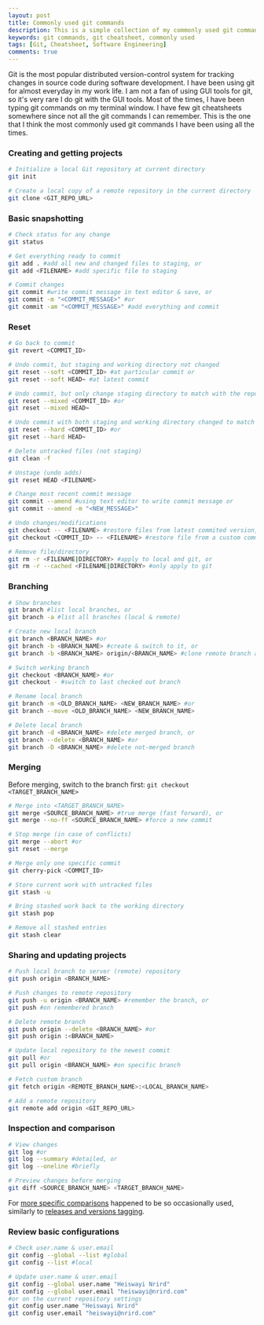 ```yaml
---
layout: post
title: Commonly used git commands
description: This is a simple collection of my commonly used git commands in my everyday's work.
keywords: git commands, git cheatsheet, commonly used
tags: [Git, Cheatsheet, Software Engineering]
comments: true
---
```


Git is the most popular distributed version-control system for tracking changes in source code during software development. I have been using git for almost everyday in my work life. I am not a fan of using GUI tools for git, so it's very rare I do git with the GUI tools. Most of the times, I have been typing git commands on my terminal window. I have few git cheatsheets somewhere since not all the git commands I can remember. This is the one that I think the most commonly used git commands I have been using all the times.

### Creating and getting projects

```bash
# Initialize a local Git repository at current directory
git init

# Create a local copy of a remote repository in the current directory
git clone <GIT_REPO_URL>
```

### Basic snapshotting

```bash
# Check status for any change
git status

# Get everything ready to commit
git add . #add all new and changed files to staging, or
git add <FILENAME> #add specific file to staging

# Commit changes
git commit #write commit message in text editor & save, or
git commit -m "<COMMIT_MESSAGE>" #or
git commit -am "<COMMIT_MESSAGE>" #add everything and commit
```

### Reset

```bash
# Go back to commit
git revert <COMMIT_ID>

# Undo commit, but staging and working directory not changed
git reset --soft <COMMIT_ID> #at particular commit or
git reset --soft HEAD~ #at latest commit

# Undo commit, but only change staging directory to match with the repo
git reset --mixed <COMMIT_ID> #or
git reset --mixed HEAD~

# Undo commit with both staging and working directory changed to match the repo
git reset --hard <COMMIT_ID> #or
git reset --hard HEAD~

# Delete untracked files (not staging)
git clean -f

# Unstage (undo adds)
git reset HEAD <FILENAME>

# Change most recent commit message
git commit --amend #using text editor to write commit message or
git commit --amend -m "<NEW_MESSAGE>"

# Undo changes/modifications
git checkout -- <FILENAME> #restore files from latest commited version, or
git checkout <COMMIT_ID> -- <FILENAME> #restore file from a custom commit

# Remove file/directory
git rm -r <FILENAME|DIRECTORY> #apply to local and git, or
git rm -r --cached <FILENAME|DIRECTORY> #only apply to git
```

### Branching

```bash
# Show branches
git branch #list local branches, or
git branch -a #list all branches (local & remote)

# Create new local branch
git branch <BRANCH_NAME> #or
git branch -b <BRANCH_NAME> #create & switch to it, or
git branch -b <BRANCH_NAME> origin/<BRANCH_NAME> #clone remote branch and switch to it

# Switch working branch
git checkout <BRANCH_NAME> #or
git checkout - #switch to last checked out branch

# Rename local branch
git branch -m <OLD_BRANCH_NAME> <NEW_BRANCH_NAME> #or
git branch --move <OLD_BRANCH_NAME> <NEW_BRANCH_NAME>

# Delete local branch
git branch -d <BRANCH_NAME> #delete merged branch, or
git branch --delete <BRANCH_NAME> #or
git branch -D <BRANCH_NAME> #delete not-merged branch
```

### Merging

Before merging, switch to the branch first: `git checkout <TARGET_BRANCH_NAME>`

```bash
# Merge into <TARGET_BRANCH_NAME>
git merge <SOURCE_BRANCH_NAME> #true merge (fast forward), or
git merge --no-ff <SOURCE_BRANCH_NAME> #force a new commit

# Stop merge (in case of conflicts)
git merge --abort #or
git reset --merge

# Merge only one specific commit
git cherry-pick <COMMIT_ID>

# Store current work with untracked files
git stash -u

# Bring stashed work back to the working directory
git stash pop

# Remove all stashed entries
git stash clear
```

### Sharing and updating projects

```bash
# Push local branch to server (remote) repository
git push origin <BRANCH_NAME>

# Push changes to remote repository
git push -u origin <BRANCH_NAME> #remember the branch, or
git push #on remembered branch

# Delete remote branch
git push origin --delete <BRANCH_NAME> #or
git push origin :<BRANCH_NAME>

# Update local repository to the newest commit
git pull #or
git pull origin <BRANCH_NAME> #on specific branch

# Fetch custom branch
git fetch origin <REMOTE_BRANCH_NAME>:<LOCAL_BRANCH_NAME>

# Add a remote repository
git remote add origin <GIT_REPO_URL>
```

### Inspection and comparison

```bash
# View changes
git log #or
git log --summary #detailed, or
git log --oneline #briefly

# Preview changes before merging
git diff <SOURCE_BRANCH_NAME> <TARGET_BRANCH_NAME>
```

For [more specific comparisons](https://gitguys.com/topics/git-diff-command-explained/) happened to be so occasionally used, similarly to [releases and versions tagging](https://gitguys.com/topics/git-object-tag-git-tag/).

### Review basic configurations

```bash
# Check user.name & user.email
git config --global --list #global
git config --list #local

# Update user.name & user.email
git config --global user.name "Heiswayi Nrird"
git config --global user.email "heiswayi@nrird.com"
#or on the current repository settings
git config user.name "Heiswayi Nrird"
git config user.email "heiswayi@nrird.com"
```